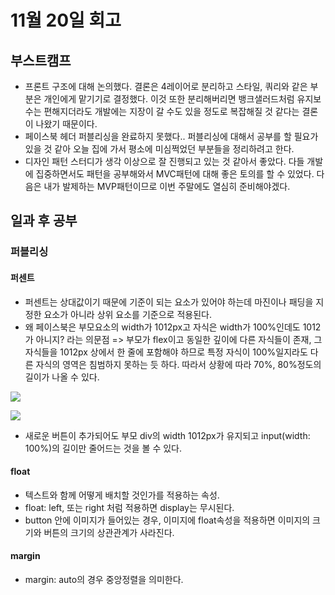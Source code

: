# 11월 20일 회고
## 부스트캠프
- 프론트 구조에 대해 논의했다. 결론은 4레이어로 분리하고 스타일, 쿼리와 같은 부분은 개인에게 맡기기로 결정했다. 이것 또한 분리해버리면 뱅크샐러드처럼 유지보수는 편해지더라도 개발에는 지장이 갈 수도 있을 정도로 복잡해질 것 같다는 결론이 나왔기 때문이다.
- 페이스북 헤더 퍼블리싱을 완료하지 못했다.. 퍼블리싱에 대해서 공부를 할 필요가 있을 것 같아 오늘 집에 가서 평소에 미심쩍었던 부분들을 정리하려고 한다.
- 디자인 패턴 스터디가 생각 이상으로 잘 진행되고 있는 것 같아서 좋았다. 다들 개발에 집중하면서도 패턴을 공부해와서 MVC패턴에 대해 좋은 토의를 할 수 있었다. 다음은 내가 발제하는 MVP패턴이므로 이번 주말에도 열심히 준비해야겠다.

## 일과 후 공부
### 퍼블리싱
#### 퍼센트
- 퍼센트는 상대값이기 때문에 기준이 되는 요소가 있어야 하는데 마진이나 패딩을 지정한 요소가 아니라 상위 요소를 기준으로 적용된다. 
- 왜 페이스북은 부모요소의 width가 1012px고 자식은 width가 100%인데도 1012가 아니지? 라는 의문점 => 부모가 flex이고 동일한 깊이에 다른 자식들이 존재, 그 자식들을 1012px 상에서 한 줄에 포함해야 하므로 특정 자식이 100%일지라도 다른 자식의 영역은 침범하지 못하는 듯 하다. 따라서 상황에 따라 70%, 80%정도의 길이가 나올 수 있다.

![](https://i.imgur.com/VPdbA18.png)

![](https://i.imgur.com/eeU9F3i.png)

- 새로운 버튼이 추가되어도 부모 div의 width 1012px가 유지되고 input(width: 100%)의 길이만 줄어드는 것을 볼 수 있다.

#### float
- 텍스트와 함께 어떻게 배치할 것인가를 적용하는 속성. 
- float: left, 또는 right 처럼 적용하면 display는 무시된다.
- button 안에 이미지가 들어있는 경우, 이미지에 float속성을 적용하면 이미지의 크기와 버튼의 크기의 상관관계가 사라진다.


#### margin
- margin: auto의 경우 중앙정렬을 의미한다.
